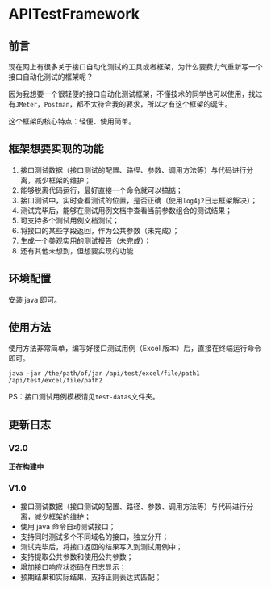 # APITestFramework

## 前言
现在网上有很多关于接口自动化测试的工具或者框架，为什么要费力气重新写一个接口自动化测试的框架呢？

因为我想要一个很轻便的接口自动化测试框架，不懂技术的同学也可以使用，找过有`JMeter`，`Postman`，都不太符合我的要求，所以才有这个框架的诞生。

这个框架的核心特点：轻便、使用简单。

## 框架想要实现的功能
1. 接口测试数据（接口测试的配置、路径、参数、调用方法等）与代码进行分离，减少框架的维护；
2. 能够脱离代码运行，最好直接一个命令就可以搞掂；
3. 接口测试中，实时查看测试的位置，是否正确（使用`log4j2`日志框架解决）；
4. 测试完毕后，能够在测试用例文档中查看当前参数组合的测试结果；
5. 可支持多个测试用例文档测试；
6. 将接口的某些字段返回，作为公共参数（未完成）；
7. 生成一个美观实用的测试报告（未完成）；
8. 还有其他未想到，但想要实现的功能

## 环境配置
安装 java 即可。

## 使用方法
使用方法非常简单，编写好接口测试用例（Excel 版本）后，直接在终端运行命令即可。

```
java -jar /the/path/of/jar /api/test/excel/file/path1 /api/test/excel/file/path2
```

PS：接口测试用例模板请见`test-datas`文件夹。

## 更新日志

### V2.0
**正在构建中**

### V1.0
- 接口测试数据（接口测试的配置、路径、参数、调用方法等）与代码进行分离，减少框架的维护；
- 使用 java 命令自动测试接口；
- 支持同时测试多个不同域名的接口，独立分开；
- 测试完毕后，将接口返回的结果写入到测试用例中；
- 支持提取公共参数和使用公共参数；
- 增加接口响应状态码在日志显示；
- 预期结果和实际结果，支持正则表达式匹配；


